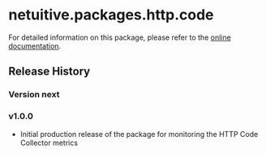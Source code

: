 # netuitive.packages.http.code

For detailed information on this package, please refer to the [online documentation](https://www.metricly.com/support/integrations/http-code/).

## Release History

### Version next

### v1.0.0

* Initial production release of the package for monitoring the HTTP Code Collector metrics
